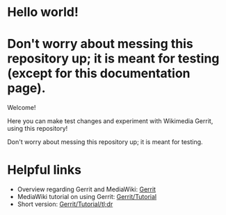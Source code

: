 # Hello world!
Don't worry about messing this repository up; it is meant for testing (except for this documentation page).
=======
Welcome!

Here you can make test changes and experiment with Wikimedia Gerrit, using this repository!

Don't worry about messing this repository up; it is meant for testing.

# Helpful links
- Overview regarding Gerrit and MediaWiki: [Gerrit](https://www.mediawiki.org/wiki/Gerrit)
- MediaWiki tutorial on using Gerrit: [Gerrit/Tutorial](https://www.mediawiki.org/wiki/Gerrit/Tutorial)
- Short version: [Gerrit/Tutorial/tl;dr](https://www.mediawiki.org/wiki/Gerrit/Tutorial/tl;dr)
